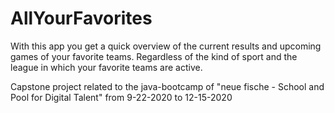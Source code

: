 # AllYourFavorites

With this app you get a quick overview of the current results and upcoming games of your favorite teams. Regardless of the kind of sport and the league in which your favorite teams are active.

Capstone project related to the java-bootcamp of "neue fische - School and Pool for Digital Talent" from 9-22-2020 to 12-15-2020

